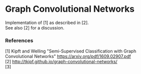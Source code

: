# Graph Convolutional Networks

Implementation of [1] as described in [2].  
See also [2] for a discussion.

### References
[1] Kipft and Welling "Semi-Supervised Classification with Graph Convolutional Networks" https://arxiv.org/pdf/1609.02907.pdf  
[2] http://tkipf.github.io/graph-convolutional-networks/  
[3]
